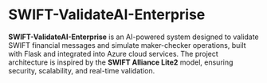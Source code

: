 # SWIFT-ValidateAI-Enterprise
**SWIFT-ValidateAI-Enterprise** is an AI-powered system designed to validate SWIFT financial messages and simulate maker-checker operations, built with Flask and integrated into Azure cloud services.   The project architecture is inspired by the **SWIFT Alliance Lite2** model, ensuring security, scalability, and real-time validation.
